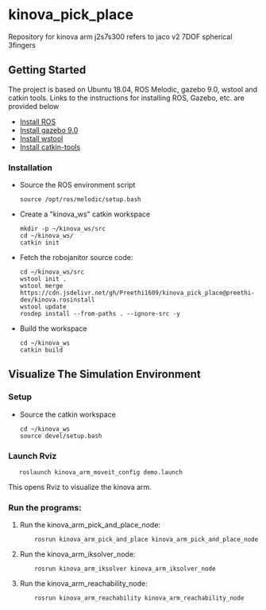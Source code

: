 # kinova_pick_place

Repository for kinova arm j2s7s300 refers to jaco v2 7DOF spherical 3fingers

## Getting Started

The project is based on Ubuntu 18.04, ROS Melodic, gazebo 9.0, wstool and catkin tools. Links to the instructions for installing ROS, Gazebo, etc. are provided below
- [Install ROS](http://wiki.ros.org/melodic/Installation/Ubuntu)
- [Install gazebo 9.0](http://gazebosim.org/tutorials?cat=install&tut=install_ubuntu&ver=9.0)
- [Install wstool](http://wiki.ros.org/wstool#Installation)
- [Install catkin-tools](http://catkin-tools.readthedocs.io/en/latest/installing.html)

### Installation
- Source the ROS environment script
	
	```
	source /opt/ros/melodic/setup.bash
	```
- Create a "kinova_ws" catkin workspace
 
	```
	mkdir -p ~/kinova_ws/src
	cd ~/kinova_ws/
	catkin init
	```
- Fetch the robojanitor source code:

	```
	cd ~/kinova_ws/src
	wstool init .
  	wstool merge https://cdn.jsdelivr.net/gh/Preethi1609/kinova_pick_place@preethi-dev/kinova.rosinstall	
	wstool update
	rosdep install --from-paths . --ignore-src -y
	```
- Build the workspace

	```
	cd ~/kinova_ws
	catkin build
	```

## Visualize The Simulation Environment

### Setup
- Source the catkin workspace 

	```
	cd ~/kinova_ws
	source devel/setup.bash
	```

### Launch Rviz
	
	
	
   ```
      roslaunch kinova_arm_moveit_config demo.launch
   ```	
    
   This opens Rviz to visualize the kinova arm.
    

### Run the programs:

1. Run the kinova_arm_pick_and_place_node:

    ```
        rosrun kinova_arm_pick_and_place kinova_arm_pick_and_place_node
    ```
2. Run the kinova_arm_iksolver_node:

    ```
        rosrun kinova_arm_iksolver kinova_arm_iksolver_node
    ```
3. Run the kinova_arm_reachability_node:

    ```
        rosrun kinova_arm_reachability kinova_arm_reachability_node 
    ```

 



